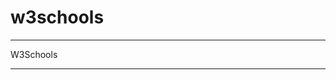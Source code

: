 # w3schools
******************************************
W3Schools 
*****************************************